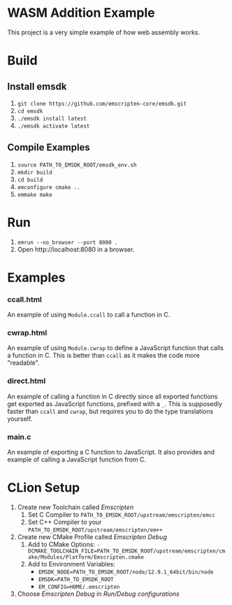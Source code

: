 # WASM Addition Example
This project is a very simple example of how web assembly works.

# Build
## Install emsdk
1. `git clone https://github.com/emscripten-core/emsdk.git`
1. `cd emsdk`
1. `./emsdk install latest`
1. `./emsdk activate latest`

## Compile Examples
1. `source PATH_TO_EMSDK_ROOT/emsdk_env.sh`
1. `mkdir build`
1. `cd build`
1. `emconfigure cmake ..`
1. `emmake make`

# Run
1. `emrun --no_browser --port 8080 .`
1. Open http://localhost:8080 in a browser.

# Examples
### ccall.html 
An example of using `Module.ccall` to call a function in C. 
### cwrap.html
An example of using `Module.cwrap` to define a JavaScript function that calls a function in C. This is
better than `ccall` as it makes the code more "readable".
### direct.html
An example of calling a function in C directly since all exported functions get exported as JavaScript
functions, prefixed with a `_`. This is supposedly faster than `ccall` and `cwrap`, but requires you to do the type
translations yourself. 
### main.c 
An example of exporting a C function to JavaScript. It also provides and example of calling a JavaScript 
function from C.

# CLion Setup
1. Create new Toolchain called *Emscripten*
    1. Set C Compiler to `PATH_TO_EMSDK_ROOT/upstream/emscripten/emcc`
    1. Set C++ Compiler to your `PATH_TO_EMSDK_ROOT/upstream/emscripten/em++`
1. Create new CMake Profile called *Emscripten Debug*
    1. Add to CMake Options: `-DCMAKE_TOOLCHAIN_FILE=PATH_TO_EMSDK_ROOT/upstream/emscripten/cmake/Modules/Platform/Emscripten.cmake`
    1. Add to Environment Variables:
        * `EMSDK_NODE=PATH_TO_EMSDK_ROOT/node/12.9.1_64bit/bin/node`
        * `EMSDK=PATH_TO_EMSDK_ROOT`
        * `EM_CONFIG=HOME/.emscripten`
1. Choose *Emscripten Debug* in *Run/Debug configurations*